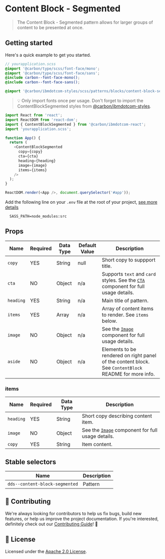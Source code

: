# Content Block - Segmented

> The Content Block - Segmented pattern allows for larger groups of content to
> be presented at once.

## Getting started

Here's a quick example to get you started.

```scss
// yourapplication.scss
@import '@carbon/type/scss/font-face/mono';
@import '@carbon/type/scss/font-face/sans';
@include carbon--font-face-mono();
@include carbon--font-face-sans();

@import '@carbon/ibmdotcom-styles/scss/patterns/blocks/content-block-segmented/index';
```

> 💡 Only import fonts once per usage. Don't forget to import the
> ContentBlockSegmented styles from
> [@carbon/ibmdotcom-styles](https://github.com/carbon-design-system/ibm-dotcom-library/blob/master/packages/styles).

```javascript
import React from 'react';
import ReactDOM from 'react-dom';
import { ContentBlockSegmented } from '@carbon/ibmdotcom-react';
import 'yourapplication.scss';

function App() {
  return (
    <ContentBlockSegmented
      copy={copy}
      cta={cta}
      heading={heading}
      image={image}
      items={items}
    />
  );
}

ReactDOM.render(<App />, document.querySelector('#app'));
```

Add the following line on your `.env` file at the root of your project,
[see more details](https://github.com/carbon-design-system/ibm-dotcom-library/tree/master/packages/styles#usage)

```
  SASS_PATH=node_modules:src
```

## Props

| Name      | Required | Data Type | Default Value | Description                                                                                                                                                                                    |
| --------- | -------- | --------- | ------------- | ---------------------------------------------------------------------------------------------------------------------------------------------------------------------------------------------- |
| `copy`    | YES      | String    | null          | Short copy to suppport title.                                                                                                                                                                  |
| `cta`     | NO       | Object    | n/a           | Supports `text` and `card` styles. See the [`CTA`](https://github.com/carbon-design-system/ibm-dotcom-library/tree/master/packages/react/src/components/CTA) component for full usage details. |
| `heading` | YES      | String    | n/a           | Main title of pattern.                                                                                                                                                                         |
| `items`   | YES      | Array     | n/a           | Array of content items to render. See `items` below.                                                                                                                                           |
| `image`   | NO       | Object    | n/a           | See the [`Image`](https://github.com/carbon-design-system/ibm-dotcom-library/tree/master/packages/react/src/components/image) component for full usage details.                                |
| `aside`   | NO       | Object    | n/a           | Elements to be rendered on right panel of the content block. See `ContentBlock` README for more info.                                                                                          |

### items

| Name      | Required | Data Type | Description                                                                                                                                                     |
| --------- | -------- | --------- | --------------------------------------------------------------------------------------------------------------------------------------------------------------- |
| `heading` | YES      | String    | Short copy describing content item.                                                                                                                             |
| `image`   | NO       | Object    | See the [`Image`](https://github.com/carbon-design-system/ibm-dotcom-library/tree/master/packages/react/src/components/Image) component for full usage details. |
| `copy`    | YES      | String    | Item content.                                                                                                                                                   |

## Stable selectors

| Name                           | Description |
| ------------------------------ | ----------- |
| `dds--content-block-segmented` | Pattern     |

## 🙌 Contributing

We're always looking for contributors to help us fix bugs, build new features,
or help us improve the project documentation. If you're interested, definitely
check out our
[Contributing Guide](https://github.com/carbon-design-system/ibm-dotcom-library/blob/master/.github/CONTRIBUTING.md)!
👀

## 📝 License

Licensed under the
[Apache 2.0 License](https://github.com/carbon-design-system/ibm-dotcom-library/blob/master/LICENSE).
